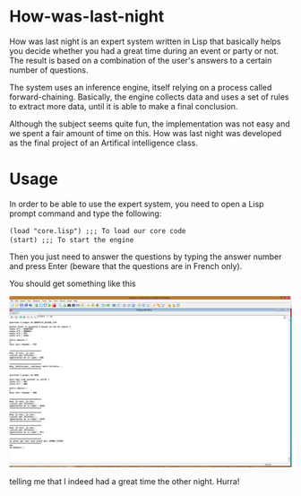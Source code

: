 How-was-last-night
==================

How was last night is an expert system written in Lisp that basically helps you decide whether you had a great time during an event or party or not. The result is based on a combination of the user's answers to a certain number of questions.

The system uses an inference engine, itself relying on a process called forward-chaining. Basically, the engine collects data and uses a set of rules to extract more data, until it is able to make a final conclusion.

Although the subject seems quite fun, the implementation was not easy and we spent a fair amount of time on this. How was last night was developed as the final project of an Artifical intelligence class.


Usage
=====

In order to be able to use the expert system, you need to open a Lisp prompt command and type the following:

    (load "core.lisp") ;;; To load our core code
    (start) ;;; To start the engine
    
Then you just need to answer the questions by typing the answer number and press Enter (beware that the questions are in
French only).

You should get something like this

![How was last night screenshot](static/how_was_last_night_screenshot.png)

telling me that I indeed had a great time the other night. Hurra!
